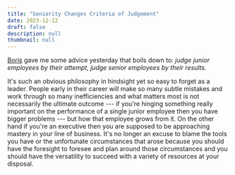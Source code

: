 ```yaml
---
title: "Seniority Changes Criteria of Judgement"
date: 2023-12-12
draft: false
description: null
thumbnail: null
---
```


[Boris](https://twitter.com/borisjabes) gave me some advice yesterday that boils down to: *judge junior employees by their attempt, judge senior employees by their results.* 


It's such an obvious philosophy in hindsight yet so easy to forget as a leader. People early in their career will make so many subtle mistakes and work through so many inefficiencies and what matters most is not necessarily the ultimate outcome --- if you're hinging something really important on the performance of a single junior employee then you have bigger problems --- but how that employee grows from it. On the other hand if you're an executive then you are supposed to be approaching mastery in your line of business. It's no longer an excuse to blame the tools you have or the unfortunate circumstances that arose because you should have the foresight to foresee and plan around those circumstances and you should have the versatility to succeed with a variety of resources at your disposal. 